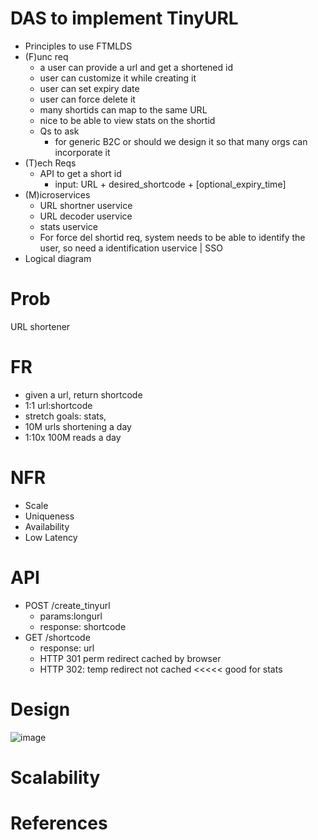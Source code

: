 # DAS to implement TinyURL
- Principles to use FTMLDS
- (F)unc req
  - a user can provide a url and get a shortened id
  - user can customize it while creating it 
  - user can set expiry date
  - user can force delete it
  - many shortids can map to the same URL
  - nice to be able to view stats on the shortid
  - Qs to ask
    - for generic B2C or should we design it so that many orgs can incorporate it 
- (T)ech Reqs
  - API to get a short id
    - input: URL + desired_shortcode + [optional_expiry_time]
- (M)icroservices
  - URL shortner uservice
  - URL decoder uservice
  - stats uservice    
  - For force del shortid req, system needs to be able to identify the user, so need a identification uservice | SSO
- Logical diagram


# Prob
URL shortener

# FR
- given a url, return shortcode
- 1:1 url:shortcode
- stretch goals: stats, 
- 10M urls shortening a day
- 1:10x 100M reads a day

# NFR
- Scale
- Uniqueness
- Availability
- Low Latency

# API
- POST /create_tinyurl
  - params:longurl 
  - response: shortcode
- GET /shortcode
  - response: url
  - HTTP 301 perm redirect cached by browser
  - HTTP 302: temp redirect not cached <<<<< good for stats

# Design
![image](https://github.com/trohit/ik/assets/466385/72386046-1979-434f-bea3-fabb1600bdd4)



# Scalability

# References
